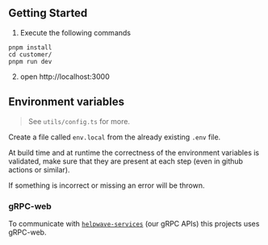 ## Getting Started

1. Execute the following commands
```
pnpm install
cd customer/
pnpm run dev
```
2. open http://localhost:3000

## Environment variables

> See `utils/config.ts` for more.

Create a file called `env.local` from the already existing `.env` file.

At build time and at runtime the correctness of the environment variables is validated, make sure that they are present at each step (even in github actions or similar).

If something is incorrect or missing an error will be thrown.

### gRPC-web

To communicate with [`helpwave-services`](https://github.com/helpwave/services) (our gRPC APIs) this projects uses gRPC-web.

